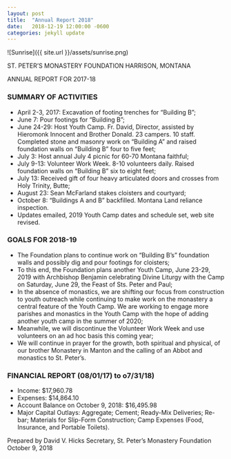 ```yaml
---
layout: post
title:  "Annual Report 2018"
date:   2018-12-19 12:00:00 -0600
categories: jekyll update
---
```


![Sunrise]({{ site.url }}/assets/sunrise.png)

ST. PETER’S MONASTERY FOUNDATION
HARRISON, MONTANA

ANNUAL REPORT FOR 2017-18

### SUMMARY OF ACTIVITIES

-	April 2-3, 2017: Excavation of footing trenches for “Building B”;
-	June 7: Pour footings for “Building B”;
-	June 24-29: Host Youth Camp.  Fr. David, Director, assisted by Hieromonk Innocent and Brother Donald.  23 campers.  10 staff.  Completed stone and masonry work on “Building A” and raised foundation walls on “Building B” four to five feet;
-	July 3: Host annual July 4 picnic for 60-70 Montana faithful;
-	July 9-13: Volunteer Work Week.  8-10 volunteers daily.  Raised foundation walls on “Building B” six to eight feet;   
-	July 13: Received gift of four heavy articulated doors and crosses from Holy Trinity, Butte;
-	August 23: Sean McFarland stakes cloisters and courtyard;
-	October 8: “Buildings A and B” backfilled.  Montana Land reliance inspection.
-	Updates emailed, 2019 Youth Camp dates and schedule set, web site revised.

### GOALS FOR 2018-19

-	The Foundation plans to continue work on “Building B’s” foundation walls and possibly dig and pour footings for cloisters;
-	To this end, the Foundation plans another Youth Camp, June 23-29, 2019 with Archbishop Benjamin celebrating Divine Liturgy with the Camp on Saturday, June 29, the Feast of Sts. Peter and Paul;
-	In the absence of monastics, we are shifting our focus from construction to youth outreach while continuing to make work on the monastery a central feature of the Youth Camp.  We are working to engage more parishes and monastics in the Youth Camp with the hope of adding another youth camp in the summer of 2020;
-	Meanwhile, we will discontinue the Volunteer Work Week and use volunteers on an ad hoc basis this coming year;
-	We will continue in prayer for the growth, both spiritual and physical, of our brother Monastery in Manton and the calling of an Abbot and monastics to St. Peter’s.

### FINANCIAL REPORT (08/01/17) to o7/31/18)

-	Income: $17,960.78
-	Expenses: $14,864.10
-	Account Balance on October 9, 2018: $16,495.98
-	Major Capital Outlays: Aggregate; Cement; Ready-Mix Deliveries; Re-bar; Materials for Slip-Form Construction; Camp Expenses (Food, Insurance, and Portable Toilets).

Prepared by David V. Hicks
Secretary, St. Peter’s Monastery Foundation
October 9, 2018
